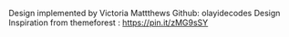 Design implemented by Victoria Mattthews 
Github: olayidecodes
Design Inspiration from themeforest : https://pin.it/zMG9sSY